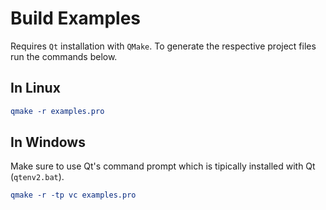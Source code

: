 # Build Examples

Requires `Qt` installation with `QMake`. To generate the respective project files run the commands below.

## In Linux

```cmake
qmake -r examples.pro
```

## In Windows

Make sure to use Qt's command prompt which is tipically installed with Qt (`qtenv2.bat`).

```cmake
qmake -r -tp vc examples.pro
```